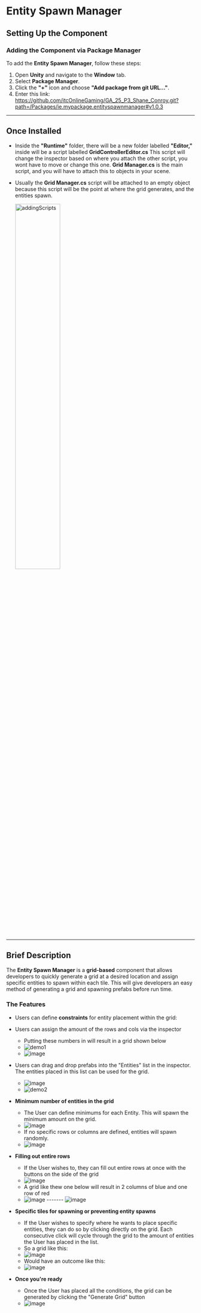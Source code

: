 # **Entity Spawn Manager**  

## **Setting Up the Component**  
### Adding the Component via Package Manager
To add the **Entity Spawn Manager**, follow these steps:  
1. Open **Unity** and navigate to the **Window** tab.  
2. Select **Package Manager**.  
3. Click the **"+"** icon and choose **"Add package from git URL..."**.  
4. Enter this link: https://github.com/itcOnlineGaming/GA_25_P3_Shane_Conroy.git?path=/Packages/ie.mypackage.entityspawnmanager#v1.0.3
---  
## Once Installed
- Inside the **"Runtime"** folder, there will be a new folder labelled **"Editor,"** inside will be a script labelled **GridControllerEditor.cs** This script will change the inspector based on where you attach the other script, you wont have to move or
  change this one. **Grid Manager.cs** is the main script, and you will have to attach this to objects in your scene.
- Usually the **Grid Manager.cs** script will be attached to an empty object because this script will be the point at where the grid generates, and the entities spawn.
  
   <img src="https://github.com/user-attachments/assets/6009ab19-3edc-4592-a220-a9311330298f" width="50%" alt="addingScripts">
   
---
## **Brief Description**  
The **Entity Spawn Manager** is a **grid-based** component that allows developers to quickly generate a grid at a desired location and assign specific entities to spawn within each tile. This will give developers an easy method of generating a grid and spawning prefabs before run time.

### **The Features**  
- Users can define **constraints** for entity placement within the grid:
 
- Users can assign the amount of the rows and cols via the inspector
  - Putting these numbers in will result in a grid shown below
  - ![demo1](https://github.com/user-attachments/assets/83448711-cc62-4004-9cf3-abd604994772)
  - ![image](https://github.com/user-attachments/assets/b5f1a98f-c15b-48a4-8600-c9cb504dfc37)
  
- Users can drag and drop prefabs into the "Entities" list in the inspector. The entities placed in this list can be used for the grid.
  - ![image](https://github.com/user-attachments/assets/defbc259-ecb3-4c58-b73d-73bacb2cd759)
  - ![demo2](https://github.com/user-attachments/assets/075e2b55-cd25-4d55-904d-62ef4615864a)


- **Minimum number of entities in the grid**
  - The User can define minimums for each Entity. This will spawn the minimum amount on the grid.
  - ![image](https://github.com/user-attachments/assets/bf5f56fb-e974-4333-a863-de8bbdedf895)
  - If no specific rows or columns are defined, entities will spawn randomly.
  - ![image](https://github.com/user-attachments/assets/d077d6db-98c8-4af9-96ed-27f32f2e5c8e)


- **Filling out entire rows**
  -  If the User wishes to, they can fill out entire rows at once with the buttons on the side of the grid
  -  ![image](https://github.com/user-attachments/assets/ee90a67b-0283-4fad-9e6a-82ad5537026a)
  -  A grid like thew one below will result in 2 columns of blue and one row of red
  -  ![image](https://github.com/user-attachments/assets/38a6b7a1-3989-4dd6-9580-af4d00116c22) ------- ![image](https://github.com/user-attachments/assets/7c78aded-2e6b-4f2b-aee7-4f396063503c)




- **Specific tiles for spawning or preventing entity spawns**  
  - If the User wishes to specify where he wants to place specific entities, they can do so by clicking directly on the grid. Each consecutive click will cycle through the grid to the amount of entities the User has placed in the list.
  - So a grid like this:
  - ![image](https://github.com/user-attachments/assets/e51106db-217e-4877-b5be-78b327fdf0c9)
  - Would have an outcome like this:
  - ![image](https://github.com/user-attachments/assets/d3758f29-0680-40b0-8410-c3b0d52a18ec)

- **Once you're ready**
  - Once the User has placed all the conditions, the grid can be generated by clicking the "Generate Grid" button
  - ![image](https://github.com/user-attachments/assets/b405de9c-7260-4adf-af8c-c6278e45d07f)




